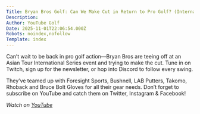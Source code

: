 ```yaml
---
Title: Bryan Bros Golf: Can We Make Cut in Return to Pro Golf? (International Series)
Description: 
Author: YouTube Golf
Date: 2025-11-01T22:06:54.000Z
Robots: noindex,nofollow
Template: index
---
```

<p>Can’t wait to be back in pro golf action—Bryan Bros are teeing off at an Asian Tour International Series event and trying to make the cut. Tune in on Twitch, sign up for the newsletter, or hop into Discord to follow every swing.</p>

<p>They’ve teamed up with Foresight Sports, Bushnell, LAB Putters, Takomo, Rhoback and Bruce Bolt Gloves for all their gear needs. Don’t forget to subscribe on YouTube and catch them on Twitter, Instagram &amp; Facebook!</p>

<p><em>Watch on <a href="https://www.youtube.com/watch?v=jCGKqTQPimA" rel="noopener noreferrer">YouTube</a></em></p>


